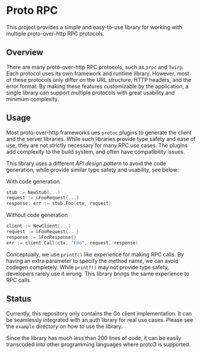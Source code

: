 # Proto RPC

This project provides a simple and easy-to-use library for working
with multiple proto-over-http RPC protocols.

## Overview

There are many proto-over-http RPC protocols, such as `prpc` and
`Twirp`. Each protocol uses its own framework and runtime library.
However, most of these protocols only differ on the URL structure,
HTTP headers, and the error format. By making these features
customizable by the application, a single library can support
multiple protocols with great usability and minimum complexity.

## Usage

Most proto-over-http frameworks ues `protoc` plugins to generate the
client and the server libraries. While such libraries provide type
safety and ease of use, they are not strictly necessary for many RPC
use cases. The plugins add complexity to the build system, and often
have compatibility issues.

This library uses a different *API design pattern* to avoid the
code generation, while provide similar type safety and usability,
see below:

With code generation
```Go
stub := NewStub(...)
request := &FooRequest{...}
response, err := stub.Foo(ctx, request)
```

Without code generation
```Go
client := NewClient(...)
request := &FooRequest{...}
response := &FooResponse{}
err := client.Call(ctx, "Foo", request, response)
```

Conceptually, we use `printf()` like experience for making RPC
calls. By having an extra parameter to specify the method name,
we can avoid codegen completely. While `printf()` may not provide
type safety, developers rarely use it wrong. This library brings
the same experience to RPC calls.

## Status

Currently, this repository only contains the Go client implementation.
It can be seamlessly integrated with an auth library for real use
cases. Please see the `example` directory on how to use the library.

Since the library has much less than 200 lines of code, it can be
easily transcoded into other programming languages where proto3 is
supported.
